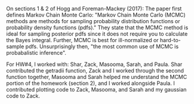 On sections 1 & 2 of Hogg and Foreman-Mackey (2017):
    The paper first defines Markov Chain Monte Carlo: "Markov Chain Monte Carlo (MCMC) methods are methods for sampling probability distribution functions or probability density functions (pdfs)." They state that the MCMC method is ideal for sampling posterior pdfs since it does not require you to calculate the Bayes integral. Further, MCMC is best for ill-normalized or hard-to-sample pdfs. Unsurprisingly then, "the most common use of MCMC is probabalistic inference".

For HW#4, I worked with: Shar, Zack, Masooma, Sarah, and Paula. Shar contributed the getradii function, Zack and I worked through the second function together, Masooma and Sarah helped me understand the MCMC portion of the homework (section 2), and I worked alongside Paula. I contributed plotting code to Zack, Masooma, and Sarah and my gaussian code to Zack.

